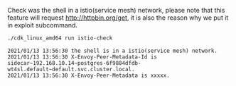 Check was the shell in a istio(service mesh) network, please note that this feature will request http://httpbin.org/get, it is also the reason why we put it in exploit subcommand.

```bash
./cdk_linux_amd64 run istio-check
```

```
2021/01/13 13:56:30 the shell is in a istio(service mesh) network.
2021/01/13 13:56:30 X-Envoy-Peer-Metadata-Id is sidecar~192.168.10.14~postgres-6f9884dfdb-wt4sl.default~default.svc.cluster.local.
2021/01/13 13:56:30 X-Envoy-Peer-Metadata is xxxxx.
```